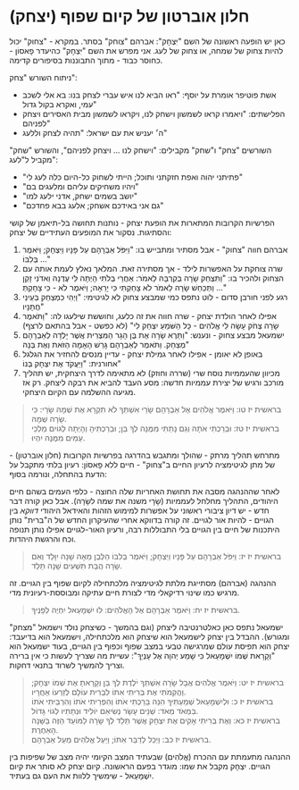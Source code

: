 # חלון אוברטון של קיום שפוף (יצחק)

כאן יש הופעה ראשונה של השם "יִּצְחָק": אברהם "צוחק" בסתר.
במקרא - "צחוק" יכול להיות צחוק של שמחה, או צחוק של לעג.
אני מפרש את השם "יִּצְחָק" כהיעדר פָאסוֹן - כחוסר כבוד - מתוך התבוננות בסיפורים קדימה.

ניתוח השורש "צחק":

- אשת פוטיפר אומרת על יוסף: "ראו הביא לנו איש עברי לצחק בנו: בא אלי לשכב עמי, ואקרא בקול גדול"
- הפלישתים: "ויאמרו קראו לשמשון וישחק לנו, ויקראו לשמשון מבית האסירים ויצחק לפניהם"
- ה׳ יעניש את עם ישראל: "תהיה לצחק וללעג"

השורשים "צחק" ו"שחק" מקבילים: "וישחק לנו … ויצחק לפניהם", והשורש "שחק" מקביל ל"לעג":

- "פתיתני יהוה ואפת חזקתני ותוכל; הייתי לשחוק כל-היום כלה לעג לי"
- "ויהיו משחיקים עליהם ומלעגים בם"
- "יושב בשמים ישחק, אדני ילעג למו"
- "גם אני באידכם אשחק; אלעג בבא פחדכם"

הפרשיות הקרובות המתארות את הופעת יצחק - נותנות תחושה בל-תיאמן של קושי והסתיגות.
נסקור את המופעים העתידיים של יצחק:

1. אברהם חווה "צחוק" - אבל מסתיר ומתבייש בו: "וַיִּפֹּל אַבְרָהָם עַל פָּנָיו וַיִּצְחָק; וַיֹּאמֶר בְּלִבּוֹ ..."
2. שרה צוחקת על האפשרות לילד - אך מסתירה זאת. המלאך נאלץ לעמת אותה עם הצחוק ולהכיר בו: "וַתִּצְחַק שָׂרָה בְּקִרְבָּהּ לֵאמֹר: אַחֲרֵי בְלֹתִי הָיְתָה לִּי עֶדְנָה וַאדֹנִי זָקֵן … וַתְּכַחֵשׁ שָׂרָה לֵאמֹר לֹא צָחַקְתִּי כִּי יָרֵאָה; וַיֹּאמֶר לֹא - כִּי צָחָקְתְּ"
3. רגע לפני חורבן סדום - לוט נתפס כמי שמבצע צחוק לא לגיטימי: "וַיְהִי כִמְצַחֵק בְּעֵינֵי חֲתָנָיו"
4. אפילו לאחר הולדת יצחק - שרה חווה את זה כלעג, וחוששת שילעגו לה: "וַתֹּאמֶר שָׂרָה צְחֹק עָשָׂה לִי אֱלֹהִים - כָּל הַשֹּׁמֵעַ יִצְחַק לִי" (לא כפשט - אבל בהתאם לרצף)
5. ישמעאל מבצע צחוק - ונענש: "וַתֵּרֶא שָׂרָה אֶת בֶּן הָגָר הַמִּצְרִית אֲשֶׁר יָלְדָה לְאַבְרָהָם מְצַחֵק. וַתֹּאמֶר לְאַבְרָהָם גָּרֵשׁ הָאָמָה הַזֹּאת וְאֶת בְּנָהּ"
6. באופן לא יאומן - אפילו לאחר גמילת יצחק - עדיין מנסים להחזיר את הגלגל אחורנית: "וַיַּעֲקֹד אֶת יִצְחָק בְּנוֹ"
7. מכיוון שהעממיות נוסח שרי (שררה וחוזק) לא מתאימה לדרך היצחקית, יש תהליך מורכב ורגיש של יצירת עממיות חדשה: מסע העבד להביא את רבקה ליצחק. רק אז מגיעה ההשלמה עם הקיום היצחקי.

> בראשית יז טו: וַיֹּאמֶר אֱלֹהִים אֶל אַבְרָהָם שָׂרַי אִשְׁתְּךָ לֹא תִקְרָא אֶת שְׁמָהּ שָׂרָי: כִּי שָׂרָה שְׁמָהּ.  
> בראשית יז טז: וּבֵרַכְתִּי אֹתָהּ וְגַם נָתַתִּי מִמֶּנָּה לְךָ בֵּן; וּבֵרַכְתִּיהָ וְהָיְתָה לְגוֹיִם מַלְכֵי עַמִּים מִמֶּנָּה יִהְיוּ.  

מתרחש תהליך מרתק - שהולך ומתגבש בהדרגה בפרשיות הקרובות (חלון אוברטון) - של מתן לגיטימציה לרעיון החיים ב"צחוק" - חיים ללא פָאסוֹן: רעיון בלתי מתקבל על הדעת בהתחלה, ונורמה בסוף:

לאחר שההנהגה מסבה את תחושת האחריות שלה החוצה - כלפי העמים בשהם חיים היהודים, התהליך מחלחל לעממיות (שָׂרָי משנה את שמה לשָׂרָה).
אבל כאן קורה דבר חדש - יש דיון ציבורי ראשוני על אפשרות למימוש הזהות והאידאל היהודי *דווקא* בין הגויים - להיות אור לגויים.
זה קורה בדווקא אחרי שהעיקרון החדש של ה"ברית" נותן היתכנות של חיים בין הגויים בלי התבוללות רבה, ורעיון האור-לגויים אפילו נותן תנופה וכח והרגשת היהדות.

> בראשית יז יז: וַיִּפֹּל אַבְרָהָם עַל פָּנָיו וַיִּצְחָק; וַיֹּאמֶר בְּלִבּוֹ הַלְּבֶן מֵאָה שָׁנָה יִוָּלֵד וְאִם שָׂרָה הֲבַת תִּשְׁעִים שָׁנָה תֵּלֵד.  

ההנהגה (אברהם) מסתייגת מלתת לגיטימציה מלכתחילה לקיום שפוף בין הגויים. זה מרגיש כמו שינוי רדיקאלי מדי לצורת חיים עתיקה ומבוססת-רעיונית מדי.

> בראשית יז יח: וַיֹּאמֶר אַבְרָהָם אֶל הָאֱלֹהִים: לוּ יִשְׁמָעֵאל יִחְיֶה לְפָנֶיךָ.  

ישמעאל נתפס כאן כאלטרנטיבה ליצחק (וגם בהמשך - כשיצחק נולד וישמאל "מצחק" ומגורש).
ההבדל בין יצחק לישמעאל הוא שיצחק הוא מלכתחילה, וישמעאל הוא בדיעבד:
יצחק הוא תפיסת עולם שמרגישה טבעי במצב שפוף וכפוף בין הגויים, בעוד ישמעאל הוא "וְקָרָאת שְׁמוֹ יִשְׁמָעֵאל כִּי שָׁמַע יְהוָה אֶל עָנְיֵךְ": עשיית מה שצריך לעשות כי אין ברירה וצריך להמשיך לשרוד בתנאי דחקות.

> בראשית יז יט: וַיֹּאמֶר אֱלֹהִים אֲבָל שָׂרָה אִשְׁתְּךָ יֹלֶדֶת לְךָ בֵּן וְקָרָאתָ אֶת שְׁמוֹ יִצְחָק; וַהֲקִמֹתִי אֶת בְּרִיתִי אִתּוֹ לִבְרִית עוֹלָם לְזַרְעוֹ אַחֲרָיו.  
> בראשית יז כ: וּלְיִשְׁמָעֵאל שְׁמַעְתִּיךָ הִנֵּה בֵּרַכְתִּי אֹתוֹ וְהִפְרֵיתִי אֹתוֹ וְהִרְבֵּיתִי אֹתוֹ בִּמְאֹד מְאֹד: שְׁנֵים עָשָׂר נְשִׂיאִם יוֹלִיד וּנְתַתִּיו לְגוֹי גָּדוֹל.  
> בראשית יז כא: וְאֶת בְּרִיתִי אָקִים אֶת יִצְחָק אֲשֶׁר תֵּלֵד לְךָ שָׂרָה לַמּוֹעֵד הַזֶּה בַּשָּׁנָה הָאַחֶרֶת.  
> בראשית יז כב: וַיְכַל לְדַבֵּר אִתּוֹ; וַיַּעַל אֱלֹהִים מֵעַל אַבְרָהָם.  

ההנהגה מתעמתת עם ההכרח (אֱלֹהִים) שבעתיד המצב הקיומי יהיה מצב של שפיפות בין הגויים.
יִצְחָק מקבל את שמו: מוגדר בפעם הראשונה.
קיום יצחק לא סותר את קיום יִשְׁמָעֵאל - שימשיך ללוות את העם גם בעתיד.



